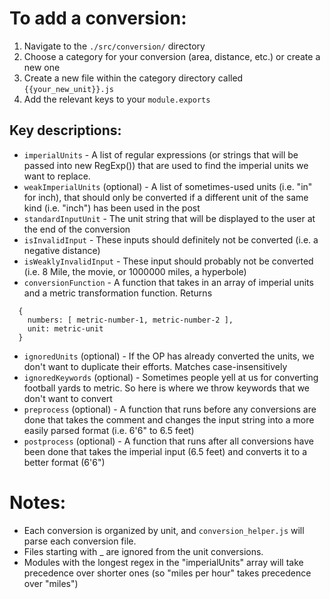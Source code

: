 # To add a conversion:

1) Navigate to the `./src/conversion/` directory
2) Choose a category for your conversion (area, distance, etc.) or create a new one
3) Create a new file within the category directory called `{{your_new_unit}}.js`
4) Add the relevant keys to your `module.exports`

## Key descriptions:

- `imperialUnits` - A list of regular expressions (or strings that will be passed into new RegExp()) that are used to find the imperial units we want to replace.
- `weakImperialUnits` (optional) - A list of sometimes-used units (i.e. "in" for inch), that should only be converted if a different unit of the same kind (i.e. "inch") has been used in the post
- `standardInputUnit` - The unit string that will be displayed to the user at the end of the conversion
- `isInvalidInput` - These inputs should definitely not be converted (i.e. a negative distance)
- `isWeaklyInvalidInput` - These input should probably not be converted (i.e. 8 Mile, the movie, or 1000000 miles, a hyperbole)
- `conversionFunction` - A function that takes in an array of imperial units and a metric transformation function. Returns 
```
  {
    numbers: [ metric-number-1, metric-number-2 ],
    unit: metric-unit
  }
```
- `ignoredUnits` (optional) - If the OP has already converted the units, we don't want to duplicate their efforts. Matches case-insensitively
- `ignoredKeywords` (optional) - Sometimes people yell at us for converting football yards to metric. So here is where we throw keywords that we don't want to convert
- `preprocess` (optional) - A function that runs before any conversions are done that takes the comment and changes the input string into a more easily parsed format (i.e. 6'6" to 6.5 feet)
- `postprocess` (optional) - A function that runs after all conversions have been done that takes the imperial input (6.5 feet) and converts it to a better format (6'6")


# Notes:

- Each conversion is organized by unit, and `conversion_helper.js` will parse each conversion file. 
- Files starting with _ are ignored from the unit conversions. 
- Modules with the longest regex in the "imperialUnits" array will take precedence over shorter ones (so "miles per hour" takes precedence over "miles")
